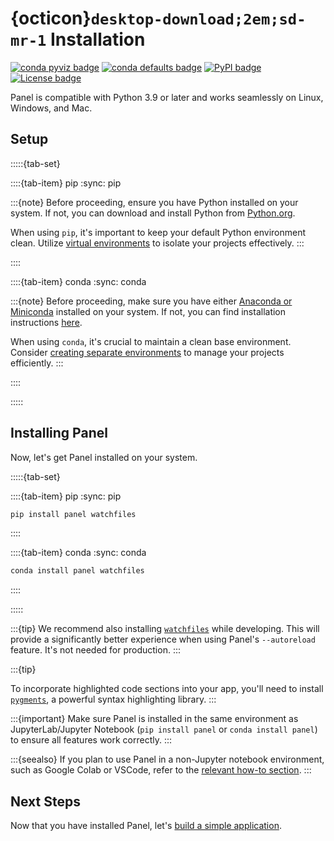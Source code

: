 # {octicon}`desktop-download;2em;sd-mr-1` Installation

[![conda pyviz badge](https://img.shields.io/conda/v/pyviz/panel.svg)](https://anaconda.org/pyviz/panel)
[![conda defaults badge](https://img.shields.io/conda/v/anaconda/panel.svg?label=conda%7Cdefaults)](https://anaconda.org/anaconda/panel)
[![PyPI badge](https://img.shields.io/pypi/v/panel.svg)](https://pypi.python.org/pypi/panel)
[![License badge](https://img.shields.io/pypi/l/panel.svg)](https://github.com/holoviz/panel/blob/main/LICENSE.txt)

Panel is compatible with Python 3.9 or later and works seamlessly on Linux, Windows, and Mac.

## Setup

:::::{tab-set}

::::{tab-item} pip
:sync: pip

:::{note}
Before proceeding, ensure you have Python installed on your system. If not, you can download and install Python from [Python.org](https://www.python.org/downloads/).

When using `pip`, it's important to keep your default Python environment clean. Utilize [virtual environments](https://packaging.python.org/en/latest/guides/installing-using-pip-and-virtual-environments/) to isolate your projects effectively.
:::

::::

::::{tab-item} conda
:sync: conda

:::{note}
Before proceeding, make sure you have either [Anaconda or Miniconda](https://conda.io/projects/conda/en/latest/user-guide/install/index.html) installed on your system. If not, you can find installation instructions [here](https://conda.io/projects/conda/en/latest/user-guide/install/index.html).

When using `conda`, it's crucial to maintain a clean base environment. Consider  [creating separate environments](https://conda.io/projects/conda/en/latest/user-guide/getting-started.html) to manage your projects efficiently.
:::

::::

:::::

## Installing Panel

Now, let's get Panel installed on your system.

:::::{tab-set}

::::{tab-item} pip
:sync: pip

```bash
pip install panel watchfiles
```

::::

::::{tab-item} conda
:sync: conda

```bash
conda install panel watchfiles
```

::::

:::::

:::{tip}
We recommend also installing [`watchfiles`](https://watchfiles.helpmanual.io) while developing. This will provide a significantly better experience when using Panel's `--autoreload` feature. It's not needed for production.
:::

:::{tip}

To incorporate highlighted code sections into your app, you'll need to install [`pygments`](https://pygments.org/), a powerful syntax highlighting library.
:::

:::{important}
Make sure Panel is installed in the same environment as JupyterLab/Jupyter Notebook (`pip install panel` or `conda install panel`) to ensure all features work correctly.
:::

:::{seealso}
If you plan to use Panel in a non-Jupyter notebook environment, such as Google Colab or VSCode, refer to the [relevant how-to section](../how_to/notebook/other_nb.md).
:::

## Next Steps

Now that you have installed Panel, let's [build a simple application](build_app.md).
